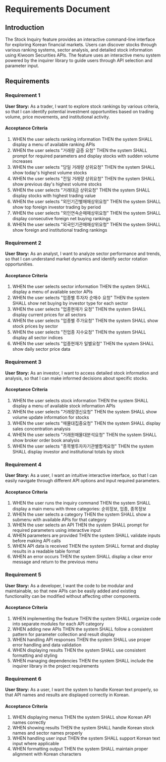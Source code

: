 # Requirements Document

## Introduction

The Stock Inquiry feature provides an interactive command-line interface for exploring Korean financial markets. Users can discover stocks through various ranking systems, sector analysis, and detailed stock information using Kiwoom Securities APIs. The feature uses an interactive menu system powered by the inquirer library to guide users through API selection and parameter input.

## Requirements

### Requirement 1

**User Story:** As a trader, I want to explore stock rankings by various criteria, so that I can identify potential investment opportunities based on trading volume, price movements, and institutional activity.

#### Acceptance Criteria

1. WHEN the user selects ranking information THEN the system SHALL display a menu of available ranking APIs
2. WHEN the user selects "거래량 급증 요청" THEN the system SHALL prompt for required parameters and display stocks with sudden volume increases
3. WHEN the user selects "당일 거래량 상위요청" THEN the system SHALL show today's highest volume stocks
4. WHEN the user selects "전일 거래량 상위요청" THEN the system SHALL show previous day's highest volume stocks
5. WHEN the user selects "거래대금 상위요청" THEN the system SHALL display stocks with highest trading value
6. WHEN the user selects "외인기간별매매상위요청" THEN the system SHALL show top foreign investor trading by period
7. WHEN the user selects "외인연속순매매상위요청" THEN the system SHALL display consecutive foreign net buying rankings
8. WHEN the user selects "외국인기관매매상위요청" THEN the system SHALL show foreign and institutional trading rankings

### Requirement 2

**User Story:** As an analyst, I want to analyze sector performance and trends, so that I can understand market dynamics and identify sector rotation opportunities.

#### Acceptance Criteria

1. WHEN the user selects sector information THEN the system SHALL display a menu of available sector APIs
2. WHEN the user selects "업종별 투자자 순매수 요청" THEN the system SHALL show net buying by investor type for each sector
3. WHEN the user selects "업종현재가 요청" THEN the system SHALL display current prices for all sectors
4. WHEN the user selects "업종별 주가요청" THEN the system SHALL show stock prices by sector
5. WHEN the user selects "전업종 지수요청" THEN the system SHALL display all sector indices
6. WHEN the user selects "업종현재가 일별요청" THEN the system SHALL show daily sector price data

### Requirement 3

**User Story:** As an investor, I want to access detailed stock information and analysis, so that I can make informed decisions about specific stocks.

#### Acceptance Criteria

1. WHEN the user selects stock information THEN the system SHALL display a menu of available stock information APIs
2. WHEN the user selects "거래량갱신요청" THEN the system SHALL show volume update information for stocks
3. WHEN the user selects "매물대집중요청" THEN the system SHALL display sales concentration analysis
4. WHEN the user selects "거래원매물대분석요청" THEN the system SHALL show broker order book analysis
5. WHEN the user selects "종목별투자자기관별합계요청" THEN the system SHALL display investor and institutional totals by stock

### Requirement 4

**User Story:** As a user, I want an intuitive interactive interface, so that I can easily navigate through different API options and input required parameters.

#### Acceptance Criteria

1. WHEN the user runs the inquiry command THEN the system SHALL display a main menu with three categories: 순위정보, 업종, 종목정보
2. WHEN the user selects a category THEN the system SHALL show a submenu with available APIs for that category
3. WHEN the user selects an API THEN the system SHALL prompt for required parameters using interactive input
4. WHEN parameters are provided THEN the system SHALL validate inputs before making API calls
5. WHEN API data is received THEN the system SHALL format and display results in a readable table format
6. WHEN an error occurs THEN the system SHALL display a clear error message and return to the previous menu

### Requirement 5

**User Story:** As a developer, I want the code to be modular and maintainable, so that new APIs can be easily added and existing functionality can be modified without affecting other components.

#### Acceptance Criteria

1. WHEN implementing the feature THEN the system SHALL organize code into separate modules for each API category
2. WHEN adding new APIs THEN the system SHALL follow a consistent pattern for parameter collection and result display
3. WHEN handling API responses THEN the system SHALL use proper error handling and data validation
4. WHEN displaying results THEN the system SHALL use consistent formatting and styling
5. WHEN managing dependencies THEN the system SHALL include the inquirer library in the project requirements

### Requirement 6

**User Story:** As a user, I want the system to handle Korean text properly, so that API names and results are displayed correctly in Korean.

#### Acceptance Criteria

1. WHEN displaying menus THEN the system SHALL show Korean API names correctly
2. WHEN showing results THEN the system SHALL handle Korean stock names and sector names properly
3. WHEN handling user input THEN the system SHALL support Korean text input where applicable
4. WHEN formatting output THEN the system SHALL maintain proper alignment with Korean characters